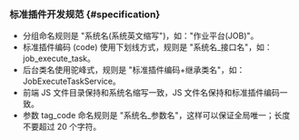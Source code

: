 
### 标准插件开发规范 {#specification}

- 分组命名规则是 "系统名(系统英文缩写")，如："作业平台(JOB)"。
- 标准插件编码 (code) 使用下划线方式，规则是 "系统名_接口名"，如：job_execute_task。
- 后台类名使用驼峰式，规则是 "标准插件编码+继承类名"，如：JobExecuteTaskService。
- 前端 JS 文件目录保持和系统名缩写一致，JS 文件名保持和标准插件编码一致。
- 参数 tag_code 命名规则是 "系统名_参数名"，这样可以保证全局唯一；长度不要超过 20 个字符。
